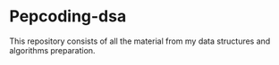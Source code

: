 # Pepcoding-dsa
This repository consists of all the material from my data structures and algorithms preparation.

